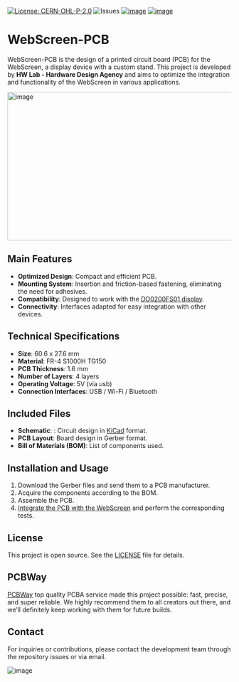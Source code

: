 [![License: CERN-OHL-P-2.0](https://img.shields.io/badge/license-CERN_OHL_P_2.0-blue.svg)](https://opensource.org/license/cern-ohl-p) ![Issues](https://img.shields.io/github/issues/HW-Lab-Hardware-Design-Agency/WebScreen-PCB) [![image](https://img.shields.io/badge/website-WebScreen.cc-D31027)](https://webscreen.cc) [![image](https://img.shields.io/badge/view_on-CrowdSupply-099)](https://www.crowdsupply.com/hw-media-lab/webscreen)

# WebScreen-PCB

WebScreen-PCB is the design of a printed circuit board (PCB) for the WebScreen, a display device with a custom stand. This project is developed by **HW Lab - Hardware Design Agency** and aims to optimize the integration and functionality of the WebScreen in various applications.

<img width="1162" height="334" alt="image" src="https://github.com/user-attachments/assets/c8dde640-700f-4c11-9347-a4428bc9e1d1" />

## Main Features
- **Optimized Design**: Compact and efficient PCB. 
- **Mounting System**: Insertion and friction-based fastening, eliminating the need for adhesives. 
- **Compatibility**: Designed to work with the [DO0200FS01 display](https://www.dwo.net.cn/pd.jsp?id=11919).
- **Connectivity**: Interfaces adapted for easy integration with other devices.
  
## Technical Specifications
- **Size**: 60.6 x 27.6 mm
- **Material**: FR-4 S1000H TG150
- **PCB Thickness**: 1.6 mm
- **Number of Layers**: 4 layers
- **Operating Voltage**: 5V (via usb)
- **Connection Interfaces**: USB / Wi-Fi / Bluetooth

## Included Files
- **Schematic**: : Circuit design in [KiCad](https://www.kicad.org/) format. 
- **PCB Layout**: Board design in Gerber format.
- **Bill of Materials (BOM)**: List of components used. 

## Installation and Usage  
1. Download the Gerber files and send them to a PCB manufacturer.  
2. Acquire the components according to the BOM.  
3. Assemble the PCB.  
4. [Integrate the PCB with the WebScreen](https://www.youtube.com/watch?v=CHH5L84EN5o&t=6s) and perform the corresponding tests.

## License
This project is open source. See the [LICENSE](https://github.com/HW-Lab-Hardware-Design-Agency/WebScreen-PCB/blob/main/LICENSE) file for details.

## PCBWay
[PCBWay](https://pcbway.com/g/j8T652) top quality PCBA service made this project possible: fast, precise, and super reliable. We highly recommend them to all creators out there, and we’ll definitely keep working with them for future builds.

## Contact
For inquiries or contributions, please contact the development team through the repository issues or via email.

![image](https://github.com/user-attachments/assets/3aa54ad0-8005-4584-829c-aec8829fc97d)
